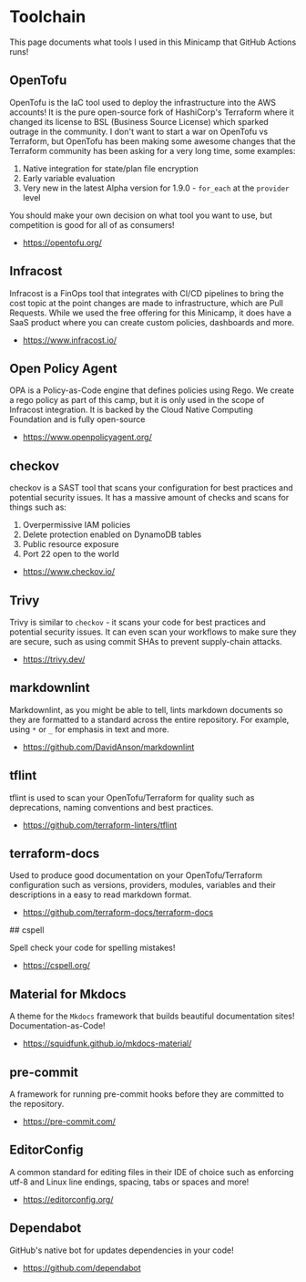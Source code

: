# Toolchain

This page documents what tools I used in this Minicamp that GitHub Actions runs!

## OpenTofu

OpenTofu is the IaC tool used to deploy the infrastructure into the AWS accounts! It is the pure open-source fork of HashiCorp's Terraform where it changed its license to BSL (Business Source License) which sparked outrage in the community. I don't want to start a war on OpenTofu vs Terraform, but OpenTofu has been making some awesome changes that the Terraform community has been asking for a very long time, some examples:

1. Native integration for state/plan file encryption
2. Early variable evaluation
3. Very new in the latest Alpha version for 1.9.0 - `for_each` at the `provider` level

You should make your own decision on what tool you want to use, but competition is good for all of as consumers!

- <https://opentofu.org/>

## Infracost

Infracost is a FinOps tool that integrates with CI/CD pipelines to bring the cost topic at the point changes are made to infrastructure, which are Pull Requests. While we used the free offering for this Minicamp, it does have a SaaS product where you can create custom policies, dashboards and more.

- <https://www.infracost.io/>

## Open Policy Agent

OPA is a Policy-as-Code engine that defines policies using Rego. We create a rego policy as part of this camp, but it is only used in the scope of Infracost integration. It is backed by the Cloud Native Computing Foundation and is fully open-source

- <https://www.openpolicyagent.org/>

## checkov

checkov is a SAST tool that scans your configuration for best practices and potential security issues. It has a massive amount of checks and scans for things such as:

1. Overpermissive IAM policies
2. Delete protection enabled on DynamoDB tables
3. Public resource exposure
4. Port 22 open to the world

- <https://www.checkov.io/>

## Trivy

Trivy is similar to `checkov` - it scans your code for best practices and potential security issues. It can even scan your workflows to make sure they are secure, such as using commit SHAs to prevent supply-chain attacks.

- <https://trivy.dev/>

## markdownlint

Markdownlint, as you might be able to tell, lints markdown documents so they are formatted to a standard across the entire repository. For example, using `*` or `_` for emphasis in text and more.

- <https://github.com/DavidAnson/markdownlint>

## tflint

tflint is used to scan your OpenTofu/Terraform for quality such as deprecations, naming conventions and best practices.

- <https://github.com/terraform-linters/tflint>

## terraform-docs

Used to produce good documentation on your OpenTofu/Terraform configuration such as versions, providers, modules, variables and their descriptions in a easy to read markdown format.

- <https://github.com/terraform-docs/terraform-docs>

## cspell

Spell check your code for spelling mistakes!

- <https://cspell.org/>

## Material for Mkdocs

A theme for the `Mkdocs` framework that builds beautiful documentation sites! Documentation-as-Code!

- <https://squidfunk.github.io/mkdocs-material/>

## pre-commit

A framework for running pre-commit hooks before they are committed to the repository.

- <https://pre-commit.com/>

## EditorConfig

A common standard for editing files in their IDE of choice such as enforcing utf-8 and Linux line endings, spacing, tabs or spaces and more!

- <https://editorconfig.org/>

## Dependabot

GitHub's native bot for updates dependencies in your code!

- <https://github.com/dependabot>
